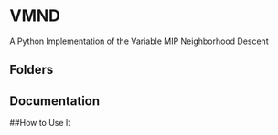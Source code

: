 # VMND
A Python Implementation of the Variable MIP Neighborhood Descent

## Folders

## Documentation

##How to Use It

